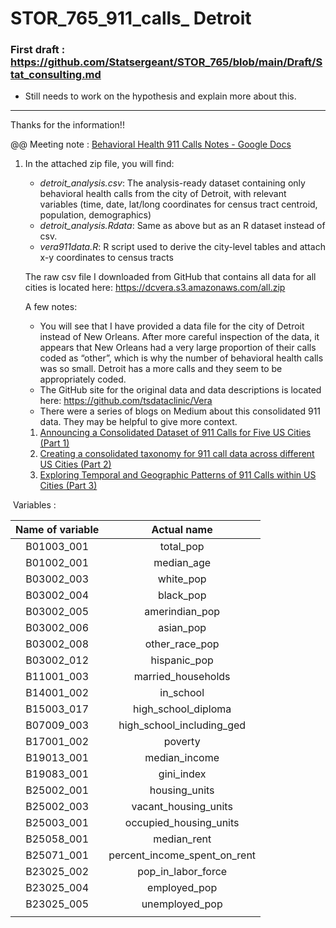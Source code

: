 # STOR_765_911_calls_ Detroit

### First draft : https://github.com/Statsergeant/STOR_765/blob/main/Draft/Stat_consulting.md

- Still needs to work on the hypothesis and explain more about this.

------



Thanks for the information!!

@@ Meeting note : [Behavioral Health 911 Calls Notes - Google Docs](https://docs.google.com/document/d/18fq7AWVNhskYoM3dm362KyvO4PeQoHaOWQn040oQyCA/edit)

1. In the attached zip file, you will find:

   - *detroit_analysis.csv*: The analysis-ready dataset containing only behavioral health calls from the city of Detroit, with relevant variables (time, date, lat/long coordinates for census tract centroid, population, demographics)
   - *detroit_analysis.Rdata*: Same as above but as an R dataset instead of csv.
   - *vera911data.R*: R script used to derive the city-level tables and attach x-y coordinates to census tracts

    

   The raw csv file I downloaded from GitHub that contains all data for all cities is located here: https://dcvera.s3.amazonaws.com/all.zip

    

   A few notes:

   - You will see that I have provided a data file for the city of Detroit instead of New Orleans. After more careful inspection of the data, it appears that New Orleans had a very large proportion of their calls coded as “other”, which is why the number of behavioral health calls was so small. Detroit has a more calls and they seem to be appropriately coded.
   - The GitHub site for the original data and data descriptions is located here: https://github.com/tsdataclinic/Vera
   - There were a series of blogs on Medium about this consolidated 911 data. They may be helpful to give more context.
   
   1. [Announcing a Consolidated Dataset of 911 Calls for Five US Cities (Part 1)](https://medium.com/dataclinic/announcing-a-consolidated-dataset-of-911-calls-for-five-us-cities-part-1-4320a1a31a88)
   2. [Creating a consolidated taxonomy for 911 call data across different US Cities (Part 2)](https://medium.com/dataclinic/creating-a-consolidated-taxonomy-for-911-call-data-across-different-us-cities-part-2-9600cb09abfd)
   3. [Exploring Temporal and Geographic Patterns of 911 Calls within US Cities (Part 3)](https://medium.com/dataclinic/exploring-temporal-and-geographic-patterns-of-911-calls-within-us-cities-part-3-980c858ff646)

​	Variables :

| Name of variable |         Actual name          |
| :--------------: | :--------------------------: |
|    B01003_001    |          total_pop           |
|    B01002_001    |          median_age          |
|    B03002_003    |          white_pop           |
|    B03002_004    |          black_pop           |
|    B03002_005    |        amerindian_pop        |
|    B03002_006    |          asian_pop           |
|    B03002_008    |        other_race_pop        |
|    B03002_012    |         hispanic_pop         |
|    B11001_003    |      married_households      |
|    B14001_002    |          in_school           |
|    B15003_017    |     high_school_diploma      |
|    B07009_003    |  high_school_including_ged   |
|    B17001_002    |           poverty            |
|    B19013_001    |        median_income         |
|    B19083_001    |          gini_index          |
|    B25002_001    |        housing_units         |
|    B25002_003    |     vacant_housing_units     |
|    B25003_001    |    occupied_housing_units    |
|    B25058_001    |         median_rent          |
|    B25071_001    | percent_income_spent_on_rent |
|    B23025_002    |      pop_in_labor_force      |
|    B23025_004    |         employed_pop         |
|    B23025_005    |        unemployed_pop        |
|                  |                              |

